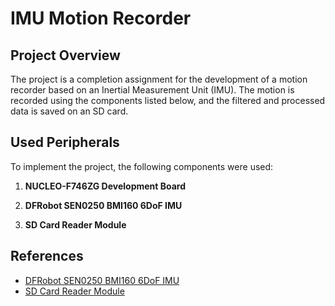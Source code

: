 # IMU Motion Recorder

## Project Overview
The project is a completion assignment for the development of a motion recorder based on an Inertial Measurement Unit (IMU). The motion is recorded using the components listed below, and the filtered and processed data is saved on an SD card.

## Used Peripherals
To implement the project, the following components were used:

1. **NUCLEO-F746ZG Development Board**

2. **DFRobot SEN0250 BMI160 6DoF IMU**

3. **SD Card Reader Module**


## References
- [DFRobot SEN0250 BMI160 6DoF IMU](https://botland.com.pl/gravity-akcelerometry-i-zyroskopy/19380-gravity-bmi160-6dof-imu-3-osiowy-akcelerometr-i-zyroskop-dfrobot-sen0250-6959420913381.html?fbclid=IwAR1hFrZxonPVF486MNzfM7oKAX1Up_kdZxvCpqis2YSZA1tZi6Hz3_9faCo)
- [SD Card Reader Module](https://botland.com.pl/akcesoria-do-kart-pamieci/1507-modul-czytnika-kart-sd-5903351241342.html)
